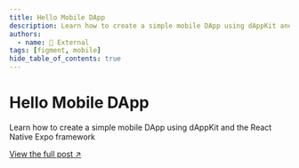 ```yaml
---
title: Hello Mobile DApp
description: Learn how to create a simple mobile DApp using dAppKit and the React Native Expo framework
authors:
  - name: 🔗 External
tags: [figment, mobile]
hide_table_of_contents: true
---
```


# Hello Mobile DApp

Learn how to create a simple mobile DApp using dAppKit and the React Native Expo framework

[View the full post ↗️](https://learn.figment.io/tutorials/hello-mobile-dapp)

<!--truncate-->
